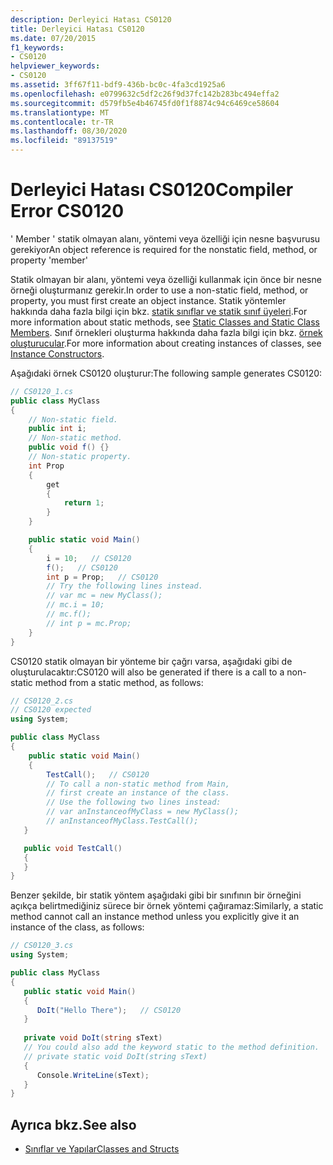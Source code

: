 ```yaml
---
description: Derleyici Hatası CS0120
title: Derleyici Hatası CS0120
ms.date: 07/20/2015
f1_keywords:
- CS0120
helpviewer_keywords:
- CS0120
ms.assetid: 3ff67f11-bdf9-436b-bc0c-4fa3cd1925a6
ms.openlocfilehash: e0799632c5df2c26f9d37fc142b283bc494effa2
ms.sourcegitcommit: d579fb5e4b46745fd0f1f8874c94c6469ce58604
ms.translationtype: MT
ms.contentlocale: tr-TR
ms.lasthandoff: 08/30/2020
ms.locfileid: "89137519"
---
```

# <a name="compiler-error-cs0120"></a><span data-ttu-id="dfc90-103">Derleyici Hatası CS0120</span><span class="sxs-lookup"><span data-stu-id="dfc90-103">Compiler Error CS0120</span></span>

<span data-ttu-id="dfc90-104">' Member ' statik olmayan alanı, yöntemi veya özelliği için nesne başvurusu gerekiyor</span><span class="sxs-lookup"><span data-stu-id="dfc90-104">An object reference is required for the nonstatic field, method, or property 'member'</span></span>

 <span data-ttu-id="dfc90-105">Statik olmayan bir alanı, yöntemi veya özelliği kullanmak için önce bir nesne örneği oluşturmanız gerekir.</span><span class="sxs-lookup"><span data-stu-id="dfc90-105">In order to use a non-static field, method, or property, you must first create an object instance.</span></span> <span data-ttu-id="dfc90-106">Statik yöntemler hakkında daha fazla bilgi için bkz. [statik sınıflar ve statik sınıf üyeleri](../../programming-guide/classes-and-structs/static-classes-and-static-class-members.md).</span><span class="sxs-lookup"><span data-stu-id="dfc90-106">For more information about static methods, see [Static Classes and Static Class Members](../../programming-guide/classes-and-structs/static-classes-and-static-class-members.md).</span></span> <span data-ttu-id="dfc90-107">Sınıf örnekleri oluşturma hakkında daha fazla bilgi için bkz. [örnek oluşturucular](../../programming-guide/classes-and-structs/instance-constructors.md).</span><span class="sxs-lookup"><span data-stu-id="dfc90-107">For more information about creating instances of classes, see [Instance Constructors](../../programming-guide/classes-and-structs/instance-constructors.md).</span></span>

 <span data-ttu-id="dfc90-108">Aşağıdaki örnek CS0120 oluşturur:</span><span class="sxs-lookup"><span data-stu-id="dfc90-108">The following sample generates CS0120:</span></span>

```csharp
// CS0120_1.cs
public class MyClass
{
    // Non-static field.
    public int i;
    // Non-static method.
    public void f() {}
    // Non-static property.
    int Prop
    {
        get
        {
            return 1;
        }
    }

    public static void Main()
    {
        i = 10;   // CS0120
        f();   // CS0120
        int p = Prop;   // CS0120
        // Try the following lines instead.
        // var mc = new MyClass();
        // mc.i = 10;
        // mc.f();
        // int p = mc.Prop;
    }
}
```

 <span data-ttu-id="dfc90-109">CS0120 statik olmayan bir yönteme bir çağrı varsa, aşağıdaki gibi de oluşturulacaktır:</span><span class="sxs-lookup"><span data-stu-id="dfc90-109">CS0120 will also be generated if there is a call to a non-static method from a static method, as follows:</span></span>

```csharp
// CS0120_2.cs
// CS0120 expected
using System;

public class MyClass
{
    public static void Main()  
    {  
        TestCall();   // CS0120
        // To call a non-static method from Main,
        // first create an instance of the class.
        // Use the following two lines instead:
        // var anInstanceofMyClass = new MyClass();
        // anInstanceofMyClass.TestCall();
   }

   public void TestCall()
   {
   }
}
```

 <span data-ttu-id="dfc90-110">Benzer şekilde, bir statik yöntem aşağıdaki gibi bir sınıfının bir örneğini açıkça belirtmediğiniz sürece bir örnek yöntemi çağıramaz:</span><span class="sxs-lookup"><span data-stu-id="dfc90-110">Similarly, a static method cannot call an instance method unless you explicitly give it an instance of the class, as follows:</span></span>

```csharp
// CS0120_3.cs
using System;

public class MyClass
{
   public static void Main()
   {
      DoIt("Hello There");   // CS0120
   }
  
   private void DoIt(string sText)
   // You could also add the keyword static to the method definition.
   // private static void DoIt(string sText)
   {
      Console.WriteLine(sText);
   }
}
```

## <a name="see-also"></a><span data-ttu-id="dfc90-111">Ayrıca bkz.</span><span class="sxs-lookup"><span data-stu-id="dfc90-111">See also</span></span>

- [<span data-ttu-id="dfc90-112">Sınıflar ve Yapılar</span><span class="sxs-lookup"><span data-stu-id="dfc90-112">Classes and Structs</span></span>](../../programming-guide/classes-and-structs/index.md)

